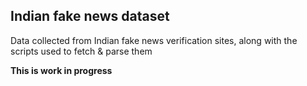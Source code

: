 ## Indian fake news dataset 

Data collected from Indian fake news verification sites, 
along with the scripts used to fetch & parse them

**This is work in progress**
